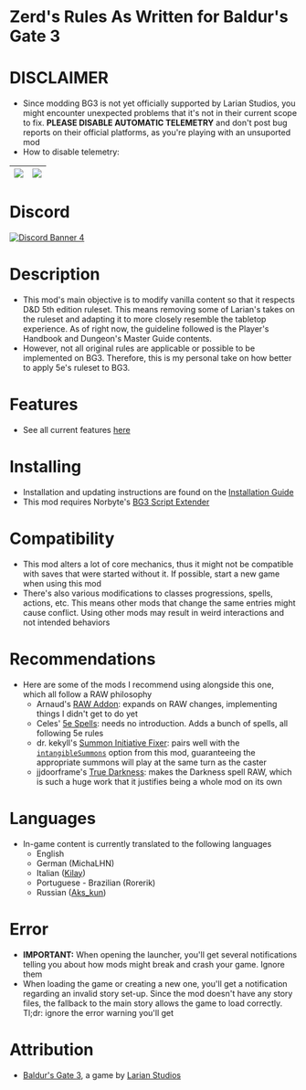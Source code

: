 Zerd's Rules As Written for Baldur's Gate 3
=======

# DISCLAIMER
* Since modding BG3 is not yet officially supported by Larian Studios, you might encounter unexpected problems that it's not in their current scope to fix. **PLEASE DISABLE AUTOMATIC TELEMETRY** and don't post bug reports on their official platforms, as you're playing with an unsuported mod
* How to disable telemetry:

| ![](https://i.imgur.com/jUXpr2A.png) | ![](https://i.imgur.com/s8b4zk3.png) |
|:---:|:---:|

# Discord

[![Discord Banner 4](https://discordapp.com/api/guilds/767878527634243624/widget.png?style=banner2)](https://discord.gg/FFKTbzKktj)

# Description
* This mod's main objective is to modify vanilla content so that it respects D&D 5th edition ruleset. This means removing some of Larian's takes on the ruleset and adapting it to more closely resemble the tabletop experience. As of right now, the guideline followed is the Player's Handbook and Dungeon's Master Guide contents.
* However, not all original rules are applicable or possible to be implemented on BG3. Therefore, this is my personal take on how better to apply 5e's ruleset to BG3.

# Features
* See all current features [here](https://github.com/ZerdBG3/RAW/blob/main/Features.md)

# Installing
* Installation and updating instructions are found on the [Installation Guide](https://github.com/ZerdBG3/RAW/blob/main/Installing.md)
* This mod requires Norbyte's [BG3 Script Extender](https://github.com/Norbyte/bg3se/releases)

# Compatibility
* This mod alters a lot of core mechanics, thus it might not be compatible with saves that were started without it. If possible, start a new game when using this mod
* There's also various modifications to classes progressions, spells, actions, etc. This means other mods that change the same entries might cause conflict. Using other mods may result in weird interactions and not intended behaviors

# Recommendations
* Here are some of the mods I recommend using alongside this one, which all follow a RAW philosophy
  - Arnaud's [RAW Addon](https://github.com/BG3-RAW-Mods/bg3-RAW-addon): expands on RAW changes, implementing things I didn't get to do yet
  - Celes' [5e Spells](https://www.nexusmods.com/baldursgate3/mods/125): needs no introduction. Adds a bunch of spells, all following 5e rules
  - dr. kekyll's [Summon Initiative Fixer](https://www.nexusmods.com/baldursgate3/mods/8692?tab=description): pairs well with the [`intangibleSummons`](https://github.com/ZerdBG3/RAW/blob/main/Features.md#intangible-summons-%EF%B8%8F-intangiblesummons) option from this mod, guaranteeing the appropriate summons will play at the same turn as the caster
  - jjdoorframe's [True Darkness](https://www.nexusmods.com/baldursgate3/mods/13542): makes the Darkness spell RAW, which is such a huge work that it justifies being a whole mod on its own

# Languages
* In-game content is currently translated to the following languages
  - English
  - German (MichaLHN)
  - Italian ([Kilay](https://www.nexusmods.com/users/26711484))
  - Portuguese - Brazilian (Rorerik)
  - Russian ([Aks_kun](https://next.nexusmods.com/profile/Aks2aidos))

# Error
* **IMPORTANT:** When opening the launcher, you'll get several notifications telling you about how mods might break and crash your game. Ignore them
* When loading the game or creating a new one, you'll get a notification regarding an invalid story set-up. Since the mod doesn't have any story files, the fallback to the main story allows the game to load correctly. Tl;dr: ignore the error warning you'll get

# Attribution
- [Baldur's Gate 3](https://store.steampowered.com/app/1086940/Baldurs_Gate_3/), a game by [Larian Studios](http://larian.com/)
